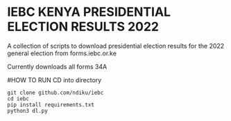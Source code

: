 # IEBC KENYA PRESIDENTIAL ELECTION RESULTS 2022
A collection of scripts to download presidential election results for the 2022 general election from forms.iebc.or.ke

Currently downloads all forms 34A

#HOW TO RUN
CD into directory

```
git clone github.com/ndiku/iebc
cd iebc
pip install requirements.txt
python3 dl.py 
```
